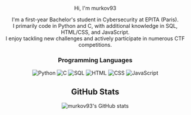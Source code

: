 <div align="center">
Hi, I'm murkov93

I'm a first-year Bachelor's student in Cybersecurity at EPITA (Paris).  
I primarily code in Python and C, with additional knowledge in SQL, HTML/CSS, and JavaScript.  
I enjoy tackling new challenges and actively participate in numerous CTF competitions.

### Programming Languages
<p>
  <img src="https://img.shields.io/badge/Python-000000?style=for-the-badge&logo=python&logoColor=8B0000" alt="Python"/>
  <img src="https://img.shields.io/badge/C-000000?style=for-the-badge&logo=c&logoColor=8B0000" alt="C"/>
  <img src="https://img.shields.io/badge/SQL-000000?style=for-the-badge&logo=mysql&logoColor=8B0000" alt="SQL"/>
  <img src="https://img.shields.io/badge/HTML-000000?style=for-the-badge&logo=html5&logoColor=8B0000" alt="HTML"/>
  <img src="https://img.shields.io/badge/CSS-000000?style=for-the-badge&logo=css3&logoColor=8B0000" alt="CSS"/>
  <img src="https://img.shields.io/badge/JavaScript-000000?style=for-the-badge&logo=javascript&logoColor=8B0000" alt="JavaScript"/>
</p>

## GitHub Stats

![murkov93's GitHub stats](https://github-readme-stats.vercel.app/api?username=murkov93&show_icons=true&bg_color=000000&title_color=8B0000&text_color=8B0000&icon_color=8B0000&border_color=8B0000)
</div>
